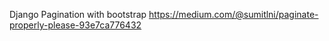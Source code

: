 Django Pagination with bootstrap
https://medium.com/@sumitlni/paginate-properly-please-93e7ca776432
